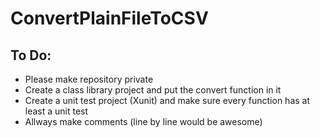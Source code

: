 # ConvertPlainFileToCSV

## To Do:
- Please make repository private
- Create a class library project and put the convert function in it
- Create a unit test project (Xunit) and make sure every function has at least a unit test
- Allways make comments (line by line would be awesome)
